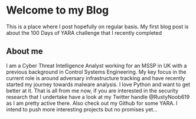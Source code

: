 # Welcome to my Blog 

This is a place where I post hopefully on regular basis. My first blog post is about the 100 Days of YARA challenge that I recently completed 

## About me
I am a Cyber Threat Intelligence Analyst working for an MSSP in UK with a previous background in Control Systems Engineering. My key focus in the current role is around adversary infrastructure tracking and have recently started my journey towards malware analysis. I love Python and want to get better at it. That is all from me now, if you are interested in the security research that I undertake have a look at my Twitter handle @RustyNoob619 as I am pretty active there. Also check out my Github for some YARA. I intend to push more interesting projects but no promises yet...

